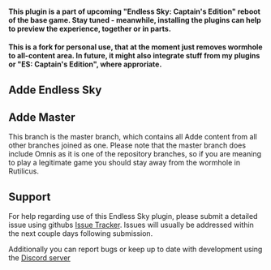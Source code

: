 #### This plugin is a part of upcoming "Endless Sky: Captain's Edition" reboot of the base game. Stay tuned - meanwhile, installing the plugins can help to preview the experience, together or in parts.
#### This is a fork for personal use, that at the moment just removes wormhole to all-content area. In future, it might also integrate stuff from my plugins or "ES: Captain's Edition", where approriate.

## Adde Endless Sky
## Adde Master
This branch is the master branch, which contains all Adde content from all other branches joined as one. Please note that the master branch does include Omnis as it is one of the repository branches, so if you are meaning to play a legitimate game you should stay away from the wormhole in Rutilicus.

## Support
For help regarding use of this Endless Sky plugin, please submit a detailed issue using githubs [Issue Tracker](https://github.com/Darcman99/Adde-Endless-Sky/issues/new). Issues will usually be addressed within the next couple days following submission.

Additionally you can report bugs or keep up to date with development using the [Discord server](https://discord.gg/rEYt8Va)
